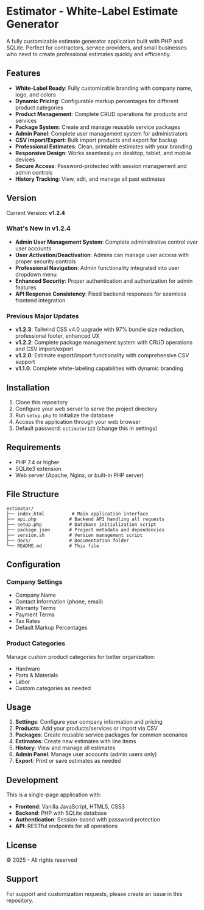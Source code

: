 # Estimator - White-Label Estimate Generator

A fully customizable estimate generator application built with PHP and SQLite. Perfect for contractors, service providers, and small businesses who need to create professional estimates quickly and efficiently.

## Features

- **White-Label Ready**: Fully customizable branding with company name, logo, and colors
- **Dynamic Pricing**: Configurable markup percentages for different product categories
- **Product Management**: Complete CRUD operations for products and services
- **Package System**: Create and manage reusable service packages
- **Admin Panel**: Complete user management system for administrators
- **CSV Import/Export**: Bulk import products and export for backup
- **Professional Estimates**: Clean, printable estimates with your branding
- **Responsive Design**: Works seamlessly on desktop, tablet, and mobile devices
- **Secure Access**: Password-protected with session management and admin controls
- **History Tracking**: View, edit, and manage all past estimates

## Version

Current Version: **v1.2.4**

### What's New in v1.2.4
- **Admin User Management System**: Complete administrative control over user accounts
- **User Activation/Deactivation**: Admins can manage user access with proper security controls
- **Professional Navigation**: Admin functionality integrated into user dropdown menu
- **Enhanced Security**: Proper authentication and authorization for admin features
- **API Response Consistency**: Fixed backend responses for seamless frontend integration

### Previous Major Updates
- **v1.2.3**: Tailwind CSS v4.0 upgrade with 97% bundle size reduction, professional footer, enhanced UX
- **v1.2.2**: Complete package management system with CRUD operations and CSV import/export
- **v1.2.0**: Estimate export/import functionality with comprehensive CSV support
- **v1.1.0**: Complete white-labeling capabilities with dynamic branding

## Installation

1. Clone this repository
2. Configure your web server to serve the project directory
3. Run `setup.php` to initialize the database
4. Access the application through your web browser
5. Default password: `estimator123` (change this in settings)

## Requirements

- PHP 7.4 or higher
- SQLite3 extension
- Web server (Apache, Nginx, or built-in PHP server)

## File Structure

```
estimator/
├── index.html          # Main application interface
├── api.php            # Backend API handling all requests
├── setup.php          # Database initialization script
├── package.json       # Project metadata and dependencies
├── version.sh         # Version management script
├── docs/              # Documentation folder
└── README.md          # This file
```

## Configuration

### Company Settings
- Company Name
- Contact Information (phone, email)
- Warranty Terms
- Payment Terms
- Tax Rates
- Default Markup Percentages

### Product Categories
Manage custom product categories for better organization:
- Hardware
- Parts & Materials
- Labor
- Custom categories as needed

## Usage

1. **Settings**: Configure your company information and pricing
2. **Products**: Add your products/services or import via CSV
3. **Packages**: Create reusable service packages for common scenarios
4. **Estimates**: Create new estimates with line items
5. **History**: View and manage all estimates
6. **Admin Panel**: Manage user accounts (admin users only)
7. **Export**: Print or save estimates as needed

## Development

This is a single-page application with:
- **Frontend**: Vanilla JavaScript, HTML5, CSS3
- **Backend**: PHP with SQLite database
- **Authentication**: Session-based with password protection
- **API**: RESTful endpoints for all operations

## License

© 2025 - All rights reserved

## Support

For support and customization requests, please create an issue in this repository.
